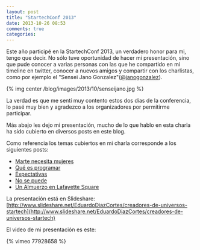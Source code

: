```yaml
---
layout: post
title: "StartechConf 2013"
date: 2013-10-26 08:53
comments: true
categories: 
---
```

Este año participé en la StartechConf 2013, un verdadero honor para mi, tengo que decir. No sólo tuve oportunidad de hacer mi presentación, sino que pude conocer a varias personas con las que he compartido en mi timeline en twitter, conocer a nuevos amigos y compartir con los charlistas, como por ejemplo el "Sensei Jano Gonzalez"([@janogonzalez](https://twitter.com/janogonzalez)).

{% img center /blog/images/2013/10/senseijano.jpg %}

La verdad es que me sentí muy contento estos dos días de la conferencia, lo pasé muy bien y agradezco a los organizadores por permitirme participar.

Más abajo les dejo mi presentación, mucho de lo que hablo en esta charla ha sido cubierto en diversos posts en este blog.

<!-- more -->

Como referencia los temas cubiertos en mi charla corresponde a los siguientes posts:

* [Marte necesita mujeres](http://www.lnds.net/blog/2013/09/marte-necesita-mujeres.html)
* [Qué es programar](http://www.lnds.net/blog/2012/05/que-es-programar.html)
* [Expectativas](http://www.lnds.net/blog/2013/03/expectativas.html)
* [No se puede](http://www.lnds.net/blog/2013/08/no-se-puede.html)
* [Un Almuerzo en Lafayette Square](http://www.lnds.net/blog/2012/03/un-almuerzo-en-lafayette-square.html)

La presentación está en Slideshare: [http://www.slideshare.net/EduardoDiazCortes/creadores-de-universos-startech](http://www.slideshare.net/EduardoDiazCortes/creadores-de-universos-startech)

El video de mi presentación es este:

{% vimeo 77928658 %}

